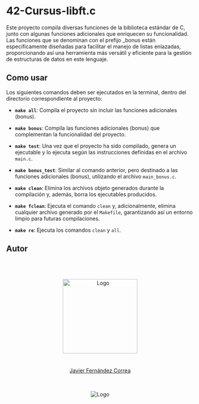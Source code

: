 
# 42-Cursus-libft.c

Este proyecto compila diversas funciones de la biblioteca estándar de C, junto con algunas funciones adicionales que enriquecen su funcionalidad. Las funciones que se denominan con el prefijo _bonus están específicamente diseñadas para facilitar el manejo de listas enlazadas, proporcionando así una herramienta más versátil y eficiente para la gestión de estructuras de datos en este lenguaje.

## Como usar

Los siguientes comandos deben ser ejecutados en la terminal, dentro del directorio correspondiente al proyecto:

- **`make all`**: Compila el proyecto sin incluir las funciones adicionales (bonus).

- **`make bonus`**: Compila las funciones adicionales (bonus) que complementan la funcionalidad del proyecto.

- **`make test`**: Una vez que el proyecto ha sido compilado, genera un ejecutable y lo ejecuta según las instrucciones definidas en el archivo `main.c`.

- **`make bonus_test`**: Similar al comando anterior, pero destinado a las funciones adicionales (bonus), utilizando el archivo `main_bonus.c`.

- **`make clean`**: Elimina los archivos objeto generados durante la compilación y, además, borra los ejecutables producidos.

- **`make fclean`**: Ejecuta el comando `clean` y, adicionalmente, elimina cualquier archivo generado por el `Makefile`, garantizando así un entorno limpio para futuras compilaciones.

- **`make re`**: Ejecuta los comandos `clean` y `all`.

## Autor
  <br/>
  <br/>
  <br/>

</div>
<div align="center">
  <img src="https://avatars.githubusercontent.com/u/102600920?v=4" alt="Logo" width="200"/>
  <br/>
  <br/>
  <div style="margin: 20px 0 30px;">
  <a href="https://github.com/H0ll0wB01">Javier Fernández Correa</a>
  </div>
</div>
  <br/>
<div align="center">
  <img src="https://encrypted-tbn0.gstatic.com/images?q=tbn:ANd9GcTVInHuUPtp3uiEuvF0aYAkFBUzpnr65b2CDA&s" alt="Logo"/>
</div>
<br/>
</div>
